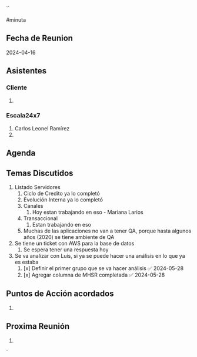 ``

#minuta
## Fecha de Reunion
2024-04-16

## Asistentes

### Cliente
1. 
### Escala24x7
1. Carlos Leonel Ramírez
2. 

## Agenda

## Temas Discutidos
1. Listado Servidores
	1. Ciclo de Credito ya lo completó
	2. Evolución Interna ya lo completó
	3. Canales
		1. Hoy estan trabajando en eso - Mariana Larios
	4. Transaccional
		1. Estan trabajando en eso
	5. Muchas de las aplicaciones no van a tener QA, porque hasta algunos años (2020) se tiene ambiente de QA
2. Se tiene un ticket con AWS para la base de datos
	1. Se espera tener una respuesta hoy
3. Se va analizar con Luis, si ya se puede hacer una análisis en lo que ya es estaba 
	1. [x] Definir el primer grupo que se va hacer análisis ✅ 2024-05-28
	2. [x] Agregar columna de MHSR completada ✅ 2024-05-28


## Puntos de Acción acordados
1. 

## Proxima Reunión
1.  

`